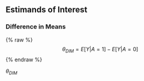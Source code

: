 ## Estimands of Interest

### Difference in Means

{% raw %}
$$\theta_{DIM} = E[Y \vert A = 1] - E[Y \vert A = 0]$$
{% endraw %}

$\theta_{DIM}$
